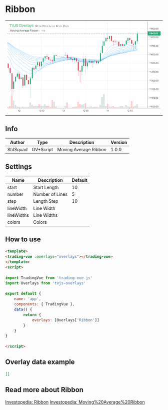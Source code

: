 
# Ribbon

<table><tr><td>
  <img width="800" heigth="480" src="screen.png" alt="screen">
</td></tr></table>

## Info

| Author | Type | Description | Version |
| ------ | ---- | ----------- | ------- |
| StdSquad | OV+Script | Moving Average Ribbon | 1.0.0 |


## Settings

| Name | Description | Default |
| ---- | ----------- | ------- |
| start | Start Length | 10 |
| number | Number of Lines | 5 |
| step | Length Step | 10 |
| lineWidth | Line Width |  |
| lineWidths | Line Widths |  |
| colors | Colors |  |

## How to use

```html
<template>
<trading-vue :overlays="overlays"></trading-vue>
</template>
<script>

import TradingVue from 'trading-vue-js'
import Overlays from 'tvjs-overlays'

export default {
    name: 'app',
    components: { TradingVue },
    data() {
        return {
            overlays: [Overlays['Ribbon']]
        }
    }
}

</script>

```

## Overlay data example

```json
[]
```

## Read more about Ribbon

[Investopedia: Ribbon](https://www.investopedia.com/search?q=Ribbon)
[Investopedia: Moving%20Average%20Ribbon](https://www.investopedia.com/search?q=Moving%20Average%20Ribbon)

